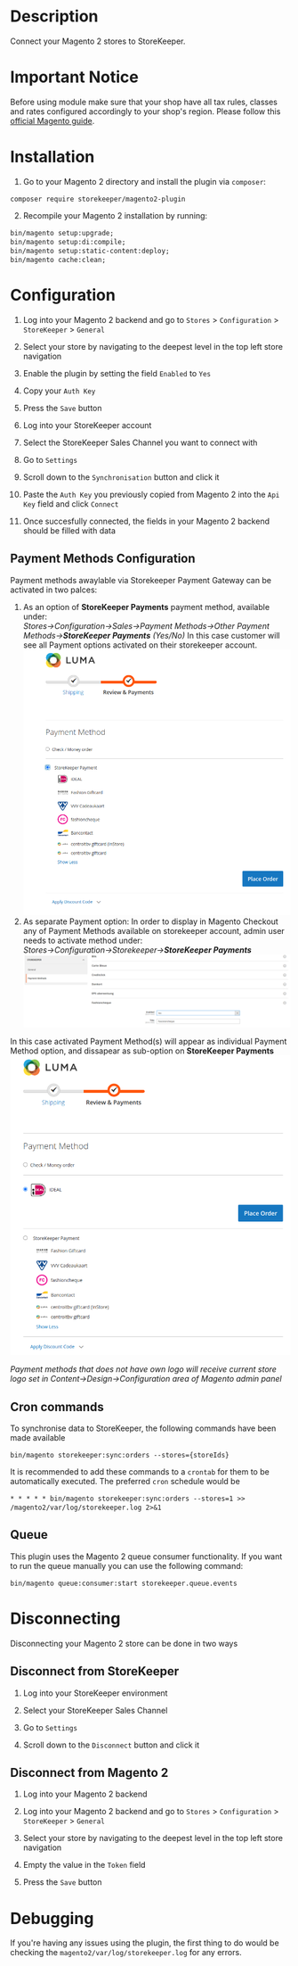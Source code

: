 # Description

Connect your Magento 2 stores to StoreKeeper.

# Important Notice

Before using module make sure that your shop have all tax rules, classes and rates configured accordingly to your shop's region. Please follow this [official Magento guide](https://experienceleague.adobe.com/docs/commerce-admin/stores-sales/site-store/taxes/international-tax-guidelines.html#eu-tax-configuration).

# Installation

1. Go to your Magento 2 directory and install the plugin via `composer`:
```
composer require storekeeper/magento2-plugin
```

2. Recompile your Magento 2 installation by running:
```
bin/magento setup:upgrade;
bin/magento setup:di:compile;
bin/magento setup:static-content:deploy;
bin/magento cache:clean;
```

# Configuration

1. Log into your Magento 2 backend and go to `Stores` > `Configuration` > `StoreKeeper` > `General`

2. Select your store by navigating to the deepest level in the top left store navigation

3. Enable the plugin by setting the field `Enabled` to `Yes`

6. Copy your `Auth Key`

7. Press the `Save` button

8. Log into your StoreKeeper account

9. Select the StoreKeeper Sales Channel you want to connect with

10. Go to `Settings`

11. Scroll down to the `Synchronisation` button and click it

12. Paste the `Auth Key` you previously copied from Magento 2 into the `Api Key` field and click `Connect`

13. Once succesfully connected, the fields in your Magento 2 backend should be filled with data

## Payment Methods Configuration
Payment methods awaylable via Storekeeper Payment Gateway can be activated in two palces:
 1. As an option of **StoreKeeper Payments** payment method, available under:<br />
_Stores->Configuration->Sales->Payment Methods->Other Payment Methods->**StoreKeeper Payments** (Yes/No)_
In this case customer will see all Payment options activated on their storekeeper account.
    ![Storekeeper Payments available in Magento as single Payment option](docs/storekeeper_payments.png)
2. As separate Payment option:
In order to display in Magento Checkout any of Payment Methods available on storekeeper account, admin user needs to activate  method under:<br />
   _Stores->Configuration->Storekeeper->**StoreKeeper Payments**_
   ![Payment method iDEAL available as separate Payment option](docs/sk_payment_individually_adminarea.png)

In this case activated Payment Method(s) will appear as individual Payment Method option, and dissapear as sub-option on **StoreKeeper Payments**
![Payment method iDEAL available as separate Payment option](docs/sk_payment_individually.png)

_Payment methods that does not have own logo will receive current store logo set in Content->Design->Configuration area of Magento admin panel_ 

## Cron commands

To synchronise data to StoreKeeper, the following commands have been made available

```
bin/magento storekeeper:sync:orders --stores={storeIds}
```

It is recommended to add these commands to a `crontab` for them to be automatically executed. The preferred `cron` schedule would be

```
* * * * * bin/magento storekeeper:sync:orders --stores=1 >> /magento2/var/log/storekeeper.log 2>&1
```

## Queue

This plugin uses the Magento 2 queue consumer functionality. If you want to run the queue manually you can use the following command:

```
bin/magento queue:consumer:start storekeeper.queue.events
```

# Disconnecting

Disconnecting your Magento 2 store can be done in two ways

## Disconnect from StoreKeeper

1. Log into your StoreKeeper environment

2. Select your StoreKeeper Sales Channel

3. Go to `Settings` 

4. Scroll down to the `Disconnect` button and click it

## Disconnect from Magento 2 

1. Log into your Magento 2 backend

2. Log into your Magento 2 backend and go to `Stores` > `Configuration` > `StoreKeeper` > `General`

3. Select your store by navigating to the deepest level in the top left store navigation

4. Empty the value in the `Token` field

5. Press the `Save` button

# Debugging

If you're having any issues using the plugin, the first thing to do would be checking the `magento2/var/log/storekeeper.log` for any errors.
